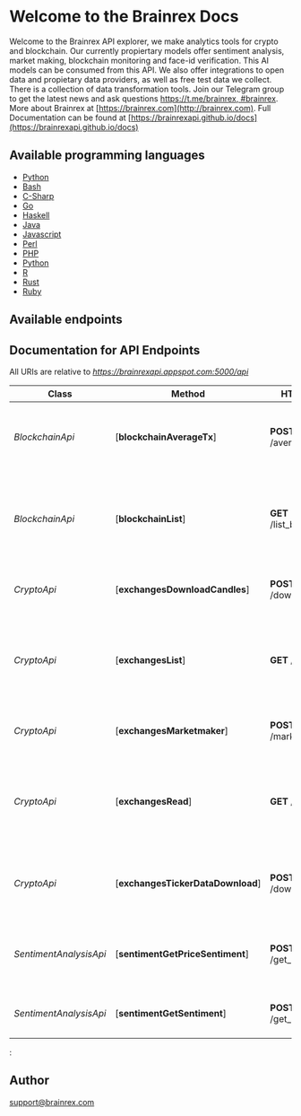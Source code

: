 # Welcome to the Brainrex Docs

Welcome to the Brainrex API explorer, we make analytics tools for crypto and blockchain. Our currently propiertary models offer sentiment analysis, market making, blockchain monitoring and face-id verification. This AI models can be consumed from this API. We also offer integrations to open data and propietary data providers, as well as free test data we collect. There is a collection of data transformation tools. Join our Telegram group to get the latest news and ask questions [https://t.me/brainrex, #brainrex](https://t.me/brainrex). More about Brainrex at [https://brainrex.com](http://brainrex.com). Full Documentation can be found at [https://brainrexapi.github.io/docs](https://brainrexapi.github.io/docs)

## Available programming languages

 - [Python](python/README.md)
 - [Bash](bash/README.md)
 - [C-Sharp](c-sharp/README.md)
 - [Go](go/README.md)
 - [Haskell](haskell/README.md)
 - [Java](java/README.md)
 - [Javascript](javascript/README.md)
 - [Perl](perl/README.md)
 - [PHP](php/README.md)
 - [Python](python/README.md)
 - [R](r/README.md)
 - [Rust](rust/README.md)
 - [Ruby](ruby/README.md)



## Available endpoints

## Documentation for API Endpoints

All URIs are relative to *https://brainrexapi.appspot.com:5000/api*

Class | Method | HTTP request | Description
------------ | ------------- | ------------- | -------------
*BlockchainApi* | [**blockchainAverageTx**] | **POST** /average_tx_fee | Calculate average transccion fee of a given blockchain
*BlockchainApi* | [**blockchainList**] | **GET** /list_blockchain | The blockchains data structure supported by the Brainrex API
*CryptoApi* | [**exchangesDownloadCandles**] | **POST** /download_candles | Downloads candle format market data
*CryptoApi* | [**exchangesList**] | **GET** /markets | The markets data structure supported by the Brainrex Market API
*CryptoApi* | [**exchangesMarketmaker**] | **POST** /market_making | Market Making as a Service API.
*CryptoApi* | [**exchangesRead**] | **GET** /exchanges | The exchanges data structure supported by the Brainrex API
*CryptoApi* | [**exchangesTickerDataDownload**]| **POST** /download_ticker | Download raw ticker data from major crypto markets
*SentimentAnalysisApi* | [**sentimentGetPriceSentiment**] | **POST** /get_buy_sentiment | Sentiment analysis score using a model trained for buy signals.
*SentimentAnalysisApi* | [**sentimentGetSentiment**] | **POST** /get_sentiment | Sentiment analysis for any given blob of text



:



## Author

support@brainrex.com
